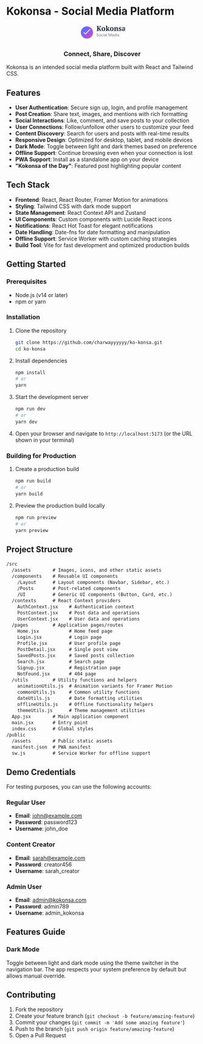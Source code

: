 # Kokonsa - Social Media Platform

<div align="center">
  <img src="./src/assets/images/logo.svg" alt="Kokonsa Logo" width="120" />
  <h3>Connect, Share, Discover</h3>
</div>

Kokonsa is an intended social media platform built with React and Tailwind CSS.

## Features

- **User Authentication**: Secure sign up, login, and profile management
- **Post Creation**: Share text, images, and mentions with rich formatting
- **Social Interactions**: Like, comment, and save posts to your collection
- **User Connections**: Follow/unfollow other users to customize your feed
- **Content Discovery**: Search for users and posts with real-time results
- **Responsive Design**: Optimized for desktop, tablet, and mobile devices
- **Dark Mode**: Toggle between light and dark themes based on preference
- **Offline Support**: Continue browsing even when your connection is lost
- **PWA Support**: Install as a standalone app on your device
- **"Kokonsa of the Day"**: Featured post highlighting popular content

## Tech Stack

- **Frontend**: React, React Router, Framer Motion for animations
- **Styling**: Tailwind CSS with dark mode support
- **State Management**: React Context API and Zustand
- **UI Components**: Custom components with Lucide React icons
- **Notifications**: React Hot Toast for elegant notifications
- **Date Handling**: Date-fns for date formatting and manipulation
- **Offline Support**: Service Worker with custom caching strategies
- **Build Tool**: Vite for fast development and optimized production builds

## Getting Started

### Prerequisites

- Node.js (v14 or later)
- npm or yarn

### Installation

1. Clone the repository
   ```bash
   git clone https://github.com/charwayyyyyy/ko-konsa.git
   cd ko-konsa
   ```

2. Install dependencies
   ```bash
   npm install
   # or
   yarn
   ```

3. Start the development server
   ```bash
   npm run dev
   # or
   yarn dev
   ```

4. Open your browser and navigate to `http://localhost:5173` (or the URL shown in your terminal)

### Building for Production

1. Create a production build
   ```bash
   npm run build
   # or
   yarn build
   ```

2. Preview the production build locally
   ```bash
   npm run preview
   # or
   yarn preview
   ```

## Project Structure

```
/src
  /assets        # Images, icons, and other static assets
  /components    # Reusable UI components
    /Layout      # Layout components (Navbar, Sidebar, etc.)
    /Posts       # Post-related components
    /UI          # Generic UI components (Button, Card, etc.)
  /contexts      # React Context providers
    AuthContext.jsx    # Authentication context
    PostContext.jsx    # Post data and operations
    UserContext.jsx    # User data and operations
  /pages         # Application pages/routes
    Home.jsx           # Home feed page
    Login.jsx          # Login page
    Profile.jsx        # User profile page
    PostDetail.jsx     # Single post view
    SavedPosts.jsx     # Saved posts collection
    Search.jsx         # Search page
    Signup.jsx         # Registration page
    NotFound.jsx       # 404 page
  /utils         # Utility functions and helpers
    animationUtils.js  # Animation variants for Framer Motion
    commonUtils.js     # Common utility functions
    dateUtils.js       # Date formatting utilities
    offlineUtils.js    # Offline functionality helpers
    themeUtils.js      # Theme management utilities
  App.jsx        # Main application component
  main.jsx       # Entry point
  index.css      # Global styles
/public
  /assets        # Public static assets
  manifest.json  # PWA manifest
  sw.js          # Service Worker for offline support
```

## Demo Credentials

For testing purposes, you can use the following accounts:

### Regular User
- **Email**: john@example.com
- **Password**: password123
- **Username**: john_doe

### Content Creator
- **Email**: sarah@example.com
- **Password**: creator456
- **Username**: sarah_creator

### Admin User
- **Email**: admin@kokonsa.com
- **Password**: admin789
- **Username**: admin_kokonsa

## Features Guide

### Dark Mode
Toggle between light and dark mode using the theme switcher in the navigation bar. The app respects your system preference by default but allows manual override.



## Contributing

1. Fork the repository
2. Create your feature branch (`git checkout -b feature/amazing-feature`)
3. Commit your changes (`git commit -m 'Add some amazing feature'`)
4. Push to the branch (`git push origin feature/amazing-feature`)
5. Open a Pull Request

